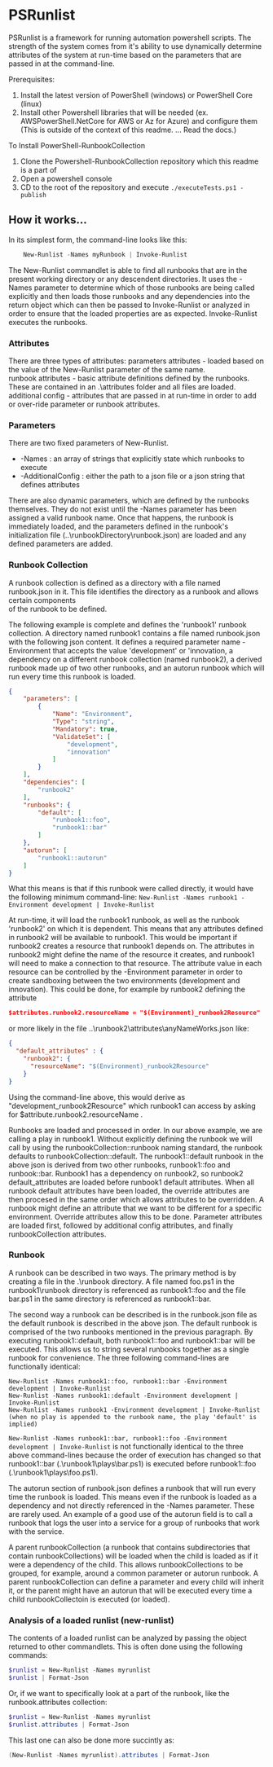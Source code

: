 # PSRunlist

 PSRunlist is a framework for running automation powershell scripts.  The strength of the system comes
 from it's ability to use dynamically determine attributes of the system at run-time based on the parameters
 that are passed in at the command-line.

Prerequisites:
1. Install the latest version of PowerShell (windows) or PowerShell Core (linux)
2. Install other Powershell libraries that will be needed (ex. AWSPowerShell.NetCore for AWS or Az for Azure) and configure them (This is outside of the context of this readme.  ... Read the docs.)

To Install PowerShell-RunbookCollection
1. Clone the Powershell-RunbookCollection repository which this readme is a part of
2. Open a powershell console
3. CD to the root of the repository and execute `./executeTests.ps1 -publish`

## How it works...
In its simplest form, the command-line looks like this:
```powershell
    New-Runlist -Names myRunbook | Invoke-Runlist
```
The New-Runlist commandlet is able to find all runbooks that are in the present working directory or any descendent directories.  It uses the
-Names parameter to determine which of those runbooks are being called explicitly and then loads those runbooks and any dependencies into the
return object which can then be passed to Invoke-Runlist or analyzed in order to ensure that the loaded properties are as expected.  Invoke-Runlist
executes the runbooks.

### Attributes  
There are three types of attributes:
parameters attributes - loaded based on the value of the New-Runlist parameter of the same name.  
runbook attributes - basic attribute definitions defined by the runbooks.  These are contained in an .\attributes folder and all files are loaded.  
additional config - attributes that are passed in at run-time in order to add or over-ride parameter or runbook attributes.  

### Parameters 
There are two fixed parameters of New-Runlist.  
- -Names : an array of strings that explicitly state which runbooks to execute  
- -AdditionalConfig : either the path to a json file or a json string that defines attributes  

There are also dynamic parameters, which are defined by the runbooks themselves.  They do not exist until the -Names parameter has been  
assigned a valid runbook name.  Once that happens, the runbook is immediately loaded, and the parameters defined in the runbook's initialization file (..\runbookDirectory\runbook.json)
 are loaded and any defined parameters are added.  

### Runbook Collection  
A runbook collection is defined as a directory with a file named runbook.json in it.  This file identifies the directory as a runbook and allows certain components  
of the runbook to be defined.  

The following example is complete and defines the 'runbook1' runbook collection.  A directory named runbook1 contains a file named runbook.json with the following  json content.  It 
defines a required parameter name -Environment that accepts the value 'development' or 'innovation, a dependency on a different runbook collection  (named runbook2), a derived runbook 
made up of two other runbooks, and an autorun runbook which will run every time this runbook is loaded.  

```json
{
    "parameters": [
        {
            "Name": "Environment",
            "Type": "string",
            "Mandatory": true,
            "ValidateSet": [
                "development",
                "innovation"
            ]
        }
    ],
    "dependencies": [
        "runbook2"
    ],
    "runbooks": {
        "default": [
            "runbook1::foo",
            "runbook1::bar"
        ]
    },
    "autorun": [
        "runbook1::autorun"
    ]
}
```

What this means is that if this runbook were called directly, it would have the following minimum command-line:
`New-Runlist -Names runbook1 -Environment development | Invoke-Runlist`

At run-time, it will load the runbook1 runbook, as well as the runbook 'runbook2' on which it is dependent.  This means that any attributes defined in 
runbook2 will be available to runbook1.  This would be important if runbook2 creates a resource that runbook1 depends on.  The attributes in runbook2 might
define the name of the resource it creates, and runbook1 will need to make a connection to that resource.  The attribute value in each resource can be controlled 
by the -Environment parameter in order to create sandboxing between the two environments (development and innovation).  This could be done,
for example by runbook2 defining the attribute 
```json
$attributes.runbook2.resourceName = "$(Environment)_runbook2Resource"
```
or more likely in the file ..\runbook2\attributes\anyNameWorks.json like:
```json
{
  "default_attributes" : {
    "runbook2": {
      "resourceName": "$(Environment)_runbook2Resource"
    }
}
```
Using the command-line above,
this would derive as "development_runbook2Resource" which runbook1 can access by asking for $attribute.runbook2.resourceName .

Runbooks are loaded and processed in order.  In our above example, we are calling a play in runbook1.  Without explicitly defining the runbook we will call by using the
 runbookCollection::runbook naming standard, the runbook defaults to runbookCollection::default.  The runbook1::default runbook in the above json is derived from two other runbooks, 
 runbook1::foo and runbook::bar.  Runbook1 has a dependency on runbook2, so runbook2 default_attributes are loaded before runbook1 default attributes.  When all runbook 
 default attributes have been loaded, the override attributes are then procesed in the same order which allows attributes to be overridden.  A runbook might define an 
 attribute that we want to be different for a specific environment.  Override attributes allow this to be done.  Parameter attributes are loaded first, followed by 
 additional config attributes, and finally runbookCollection attributes.

### Runbook  
A runbook can be described in two ways.  The primary method is by creating a file in the .\runbook directory.  A file named foo.ps1 in the runbook1\runbook directory is 
referenced as runbook1::foo and the file bar.ps1 in the same directory is referenced as runbook1::bar.

The second way a runbook can be described is in the runbook.json file as the default runbook is described in the above json.  The default runbook is comprised of the two runbooks 
mentioned in the previous paragraph.  By executing runbook1::default, both runbook1::foo and runbook1::bar will be executed.  This allows us to string several runbooks 
together as a single runbook for convenience.  The three following command-lines are functionally identical:
```
New-Runlist -Names runbook1::foo, runbook1::bar -Environment development | Invoke-Runlist
New-Runlist -Names runbook1::default -Environment development | Invoke-Runlist
New-Runlist -Names runbook1 -Environment development | Invoke-Runlist (when no play is appended to the runbook name, the play 'default' is implied)
```

`New-Runlist -Names runbook1::bar, runbook1::foo -Environment development | Invoke-Runlist` is not functionally identical to the three above command-lines because the order 
of execution has changed so that runbook1::bar (.\runbook1\plays\bar.ps1) is executed before runbook1::foo (.\runbook1\plays\foo.ps1).

The autorun section of runbook.json defines a runbook that will run every time the runbook is loaded.  This means even if the runbook is loaded as a dependency and not 
directly referenced in the -Names parameter.  These are rarely used.  An example of a good use of the autorun field is to call a runbook that logs the user into a service 
for a group of runbooks that work with the service.  

A parent runbookCollection (a runbook that contains subdirectories that contain runbookCollections) will be loaded when the child is loaded as if it were a dependency of the child.  This 
allows runbookCollections to be grouped, for example, around a common parameter or autorun runbook.  A parent runbookCollection can define a parameter and every child will inherit it, or the 
parent might have an autorun that will be executed every time a child runbookCollectoin is executed (or loaded).

### Analysis of a loaded runlist (new-runlist)
The contents of a loaded runlist can be analyzed by passing the object returned to other commandlets.  This is often done using the following commands:
```Powershell
$runlist = New-Runlist -Names myrunlist
$runlist | Format-Json
```
Or, if we want to specifically look at a part of the runbook, like the runbook.attributes collection:
```Powershell
$runlist = New-Runlist -Names myrunlist
$runlist.attributes | Format-Json
```
This last one can also be done more succintly as:
```Powershell
(New-Runlist -Names myrunlist).attributes | Format-Json
```